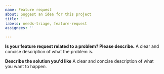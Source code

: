 ```yaml
---
name: Feature request
about: Suggest an idea for this project
title: ''
labels: needs-triage, feature-request
assignees: ''

---
```


**Is your feature request related to a problem? Please describe.**
A clear and concise description of what the problem is. 

**Describe the solution you'd like**
A clear and concise description of what you want to happen.
